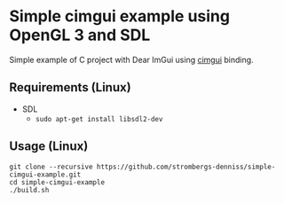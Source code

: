 # Simple cimgui example using OpenGL 3 and SDL

Simple example of C project with Dear ImGui using [cimgui](https://github.com/cimgui/cimgui) binding.

## Requirements (Linux)

* SDL
    * `sudo apt-get install libsdl2-dev`

## Usage (Linux)

    git clone --recursive https://github.com/strombergs-denniss/simple-cimgui-example.git
    cd simple-cimgui-example
    ./build.sh
